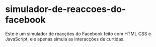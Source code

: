 # simulador-de-reaccoes-do-facebook
Este é um simulador de reacções do Facebook feito com HTML CSS e JavaScript, ele apenas simula as interacções de curtidas.
